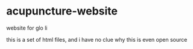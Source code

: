 # acupuncture-website
website for glo li

this is a set of html files, and i have no clue why this is even open source
